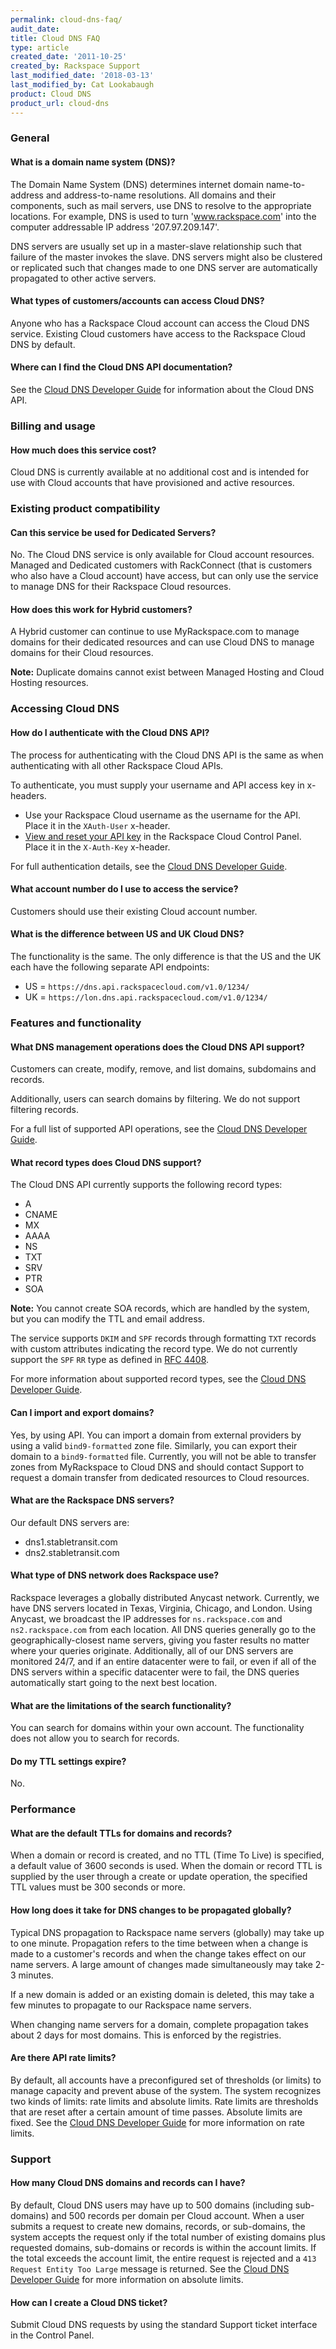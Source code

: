 ```yaml
---
permalink: cloud-dns-faq/
audit_date:
title: Cloud DNS FAQ
type: article
created_date: '2011-10-25'
created_by: Rackspace Support
last_modified_date: '2018-03-13'
last_modified_by: Cat Lookabaugh
product: Cloud DNS
product_url: cloud-dns
---
```


### General

#### What is a domain name system (DNS)?

The Domain Name System (DNS) determines internet domain name-to-address
and address-to-name resolutions. All domains and their components,
such as mail servers, use DNS to resolve to the appropriate locations. For
example, DNS is used to turn 'www.rackspace.com' into the computer addressable
IP address '207.97.209.147'.

DNS servers are usually set up in a master-slave relationship such that failure
of the master invokes the slave. DNS servers might also be clustered or replicated
such that changes made to one DNS server are automatically propagated to other
active servers.

#### What types of customers/accounts can access Cloud DNS?

Anyone who has a Rackspace Cloud account can access the Cloud DNS service.
Existing Cloud customers have access to the Rackspace Cloud DNS by default.

#### Where can I find the Cloud DNS API documentation?

See the [Cloud DNS Developer Guide](https://developer.rackspace.com/docs/cloud-dns/v1/developer-guide/)
for information about the Cloud DNS API.

### Billing and usage

#### How much does this service cost?

Cloud DNS is currently available at no additional cost and is intended for use
with Cloud accounts that have provisioned and active resources.

### Existing product compatibility

#### Can this service be used for Dedicated Servers?

No. The Cloud DNS service is only available for Cloud account resources. Managed
and Dedicated customers with RackConnect (that is customers who also have a
Cloud account) have access, but can only use the service to manage DNS for their
Rackspace Cloud resources.

#### How does this work for Hybrid customers?

A Hybrid customer can continue to use MyRackspace.com to manage
domains for their dedicated resources and can use Cloud DNS to
manage domains for their Cloud resources.

**Note:** Duplicate domains cannot exist between Managed Hosting and Cloud
Hosting resources.

### Accessing Cloud DNS

#### How do I authenticate with the Cloud DNS API?

The process for authenticating with the Cloud DNS API is the same as when
authenticating with all other Rackspace Cloud APIs.

To authenticate, you must supply your username and API access key in x-headers.

-  Use your Rackspace Cloud username as the username for the API. Place it in
the `XAuth-User` x-header.
-  [View and reset your API key](/how-to/view-and-reset-your-api-key/) in the
Rackspace Cloud Control Panel. Place it in the `X-Auth-Key` x-header.

For full authentication details, see the
[Cloud DNS Developer Guide](https://developer.rackspace.com/docs/cloud-dns/v1/developer-guide/).

#### What account number do I use to access the service?

Customers should use their existing Cloud account number.

#### What is the difference between US and UK Cloud DNS?

The functionality is the same. The only difference is that the US and the UK
each have the following separate API endpoints:

-  US = `https://dns.api.rackspacecloud.com/v1.0/1234/`
-  UK = `https://lon.dns.api.rackspacecloud.com/v1.0/1234/`

### Features and functionality

#### What DNS management operations does the Cloud DNS API support?

Customers can create, modify, remove, and list domains, subdomains and records.

Additionally, users can search domains by filtering. We do not support filtering
records.

For a full list of supported API operations, see the [
Cloud DNS Developer Guide](https://developer.rackspace.com/docs/cloud-dns/v1/developer-guide/).

#### What record types does Cloud DNS support?

The Cloud DNS API currently supports the following record types:

-  A
-  CNAME
-  MX
-  AAAA
-  NS
-  TXT
-  SRV
-  PTR
-  SOA

**Note:** You cannot create SOA records, which are handled by the
system, but you can modify the TTL and email address.

The service supports `DKIM` and `SPF` records through formatting `TXT` records with
custom attributes indicating the record type. We do not currently support the
`SPF` `RR` type as defined in [RFC 4408](http://tools.ietf.org/html/rfc4408).

For more information about supported record types, see the
[Cloud DNS Developer Guide](https://developer.rackspace.com/docs/cloud-dns/v1/developer-guide/).

#### Can I import and export domains?

Yes, by using API. You can import a domain from external providers by using a
valid `bind9-formatted` zone file. Similarly, you can export their domain to a
`bind9-formatted` file. Currently, you will not be able to transfer zones from
MyRackspace to Cloud DNS and should contact Support to request a domain transfer
from dedicated resources to Cloud resources.

#### What are the Rackspace DNS servers?

Our default DNS servers are:

-  dns1.stabletransit.com
-  dns2.stabletransit.com

#### What type of DNS network does Rackspace use?

Rackspace leverages a globally distributed Anycast network. Currently, we have
DNS servers located in Texas, Virginia, Chicago, and London. Using Anycast, we
broadcast the IP addresses for `ns.rackspace.com` and `ns2.rackspace.com` from
each location. All DNS queries generally go to the geographically-closest
name servers, giving you faster results no matter where your queries originate.
Additionally, all of our DNS servers are monitored 24/7, and if an entire
datacenter were to fail, or even if all of the DNS servers within a specific
datacenter were to fail, the DNS queries automatically start going to the
next best location.

#### What are the limitations of the search functionality?

You can search for domains within your own account. The functionality
does not allow you to search for records.

#### Do my TTL settings expire?

No.

### Performance

#### What are the default TTLs for domains and records?

When a domain or record is created, and no TTL (Time To Live) is specified,
a default value of 3600 seconds is used. When the domain or record TTL is
supplied by the user through a create or update operation, the specified TTL values
must be 300 seconds or more.

#### How long does it take for DNS changes to be propagated globally?

Typical DNS propagation to Rackspace name servers (globally) may take up to one
minute. Propagation refers to the time between when a change is made to a
customer's records and when the change takes effect on our name servers. A large
amount of changes made simultaneously may take 2-3 minutes.

If a new domain is added or an existing domain is deleted, this may take
a few minutes to propagate to our Rackspace name servers.

When changing name servers for a domain, complete propagation takes about 2
days for most domains. This is enforced by the registries.

#### Are there API rate limits?

By default, all accounts have a preconfigured set of thresholds (or limits) to
manage capacity and prevent abuse of the system. The system recognizes two kinds
of limits: rate limits and absolute limits. Rate limits are thresholds that are
reset after a certain amount of time passes. Absolute limits are fixed. See the [
Cloud DNS Developer Guide](https://developer.rackspace.com/docs/cloud-dns/v1/developer-guide/)
for more information on rate limits.

### Support

#### How many Cloud DNS domains and records can I have?

By default, Cloud DNS users may have up to 500 domains (including sub-domains)
and 500 records per domain per Cloud account. When a user submits a request to
create new domains, records, or sub-domains, the system accepts the request
only if the total number of existing  domains plus requested domains, sub-domains
or records is within the account limits. If the total exceeds the account limit,
the entire request is rejected and a `413 Request Entity Too Large` message is
returned. See the
[Cloud DNS Developer Guide](https://developer.rackspace.com/docs/cloud-dns/v1/developer-guide/)
for more information on absolute limits.

#### How can I create a Cloud DNS ticket?

Submit Cloud DNS requests by using the standard Support ticket interface in
the Control Panel.
